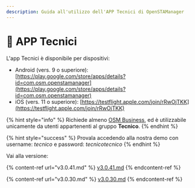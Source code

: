 ```yaml
---
description: Guida all'utilizzo dell'APP Tecnici di OpenSTAManager
---
```


# 📱 APP Tecnici

L'app Tecnici è disponibile per dispositivi:

* Android (vers. 9 o superiore): [https://play.google.com/store/apps/details?id=com.osm.openstamanager](https://play.google.com/store/apps/details?id=com.osm.openstamanager)
* iOS (vers. 11 o superiore): [https://testflight.apple.com/join/rRwOjTKK](https://testflight.apple.com/join/rRwOjTKK)

{% hint style="info" %}
Richiede almeno [OSM Business](https://shop.openstamanager.com/prodotto/business300/), ed è utilizzabile unicamente da utenti appartenenti al gruppo **Tecnico**.
{% endhint %}

{% hint style="success" %}
Provala accedendo alla nostra demo con username: _tecnico_ e password: _tecnicotecnico_
{% endhint %}

Vai alla versione:



{% content-ref url="v3.0.41.md" %}
[v3.0.41.md](v3.0.41.md)
{% endcontent-ref %}

{% content-ref url="v3.0.30.md" %}
[v3.0.30.md](v3.0.30.md)
{% endcontent-ref %}

